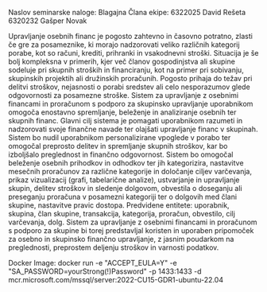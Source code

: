 Naslov seminarske naloge: Blagajna Člana ekipe: 6322025 David Rešeta 6320232 Gašper Novak

Upravljanje osebnih financ je pogosto zahtevno in časovno potratno, zlasti če gre za posameznike, ki morajo nadzorovati veliko različnih kategorij porabe, kot so računi, krediti, prihranki in vsakodnevni stroški. Situacija je še bolj kompleksna v primerih, kjer več članov gospodinjstva ali skupine sodeluje pri skupnih stroških in financiranju, kot na primer pri sobivanju, skupinskih projektih ali družinskih proračunih. Pogosto prihaja do težav pri delitvi stroškov, nejasnosti o porabi sredstev ali celo nesporazumov glede odgovornosti za posamezne stroške. Sistem za upravljanje z osebnimi financami in proračunom s podporo za skupinsko upravljanje uporabnikom omogoča enostavno spremljanje, beleženje in analiziranje osebnih ter skupnih financ. Glavni cilj sistema je pomagati uporabnikom razumeti in nadzorovati svoje finančne navade ter olajšati upravljanje financ v skupinah. Sistem bo nudil uporabnikom personalizirane vpoglede v porabo ter omogočal preprosto delitev in spremljanje skupnih stroškov, kar bo izboljšalo preglednost in finančno odgovornost. Sistem bo omogočal beleženje osebnih prihodkov in odhodkov ter jih kategorizira, nastavitve mesečnih proračunov za različne kategorije in določanje ciljev varčevanja, prikaz vizualizacij (grafi, tabelarične analize), ustvarjanje in upravljanje skupin, delitev stroškov in sledenje dolgovom, obvestila o doseganju ali preseganju proračuna v posamezni kategoriji ter o dolgovih med člani skupine, nastavitve pravic dostopa. Predvidene entitete: uporabnik, skupina, član skupine, transakcija, kategorija, proračun, obvestilo, cilj varčevanja, dolg. Sistem za upravljanje z osebnimi financami in proračunom s podporo za skupine bi torej predstavljal koristen in uporaben pripomoček za osebno in skupinsko finančno upravljanje, z jasnim poudarkom na preglednosti, preprostem deljenju stroškov in varnosti podatkov.

Docker Image: 
docker run -e "ACCEPT_EULA=Y" -e "SA_PASSWORD=yourStrong(!)Password" -p 1433:1433 -d mcr.microsoft.com/mssql/server:2022-CU15-GDR1-ubuntu-22.04
